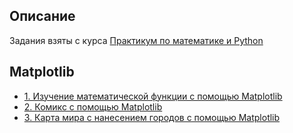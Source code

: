 ## Описание
Задания взяты с курса [Практикум по математике и Python](https://stepik.org/course/3356)

## Matplotlib
* [1. Изучение математической функции с помощью Matplotlib](https://github.com/Daniil-Solo/Machine-learning-HSE-Specialization/blob/main/Data%20collection%20and%20analysis%20in%20Python/Master%20of%20visualization/Matplotlib%20Learning%20the%20function.ipynb)
* [2. Комикс с помощью Matplotlib](https://github.com/Daniil-Solo/Machine-learning-HSE-Specialization/blob/main/Data%20collection%20and%20analysis%20in%20Python/Master%20of%20visualization/Matplotlib%20Comics.ipynb)
* [3. Карта мира с нанесением городов с помощью Matplotlib](https://github.com/Daniil-Solo/Machine-learning-HSE-Specialization/blob/main/Data%20collection%20and%20analysis%20in%20Python/Master%20of%20visualization/Matplotlib%20World%20map.ipynb)
